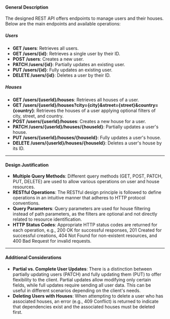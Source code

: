 #### General Description

The designed REST API offers endpoints to manage users and their houses. Below are the main endpoints and available operations:

##### Users

- **GET /users**: Retrieves all users.
- **GET /users/{id}**: Retrieves a single user by their ID.
- **POST /users**: Creates a new user.
- **PATCH /users/{id}**: Partially updates an existing user.
- **PUT /users/{id}**: Fully updates an existing user.
- **DELETE /users/{id}**: Deletes a user by their ID.

##### Houses

- **GET /users/{userId}/houses**: Retrieves all houses of a user.
- **GET /users/{userId}/houses?city={city}&street={street}&country={country}**: Retrieves the houses of a user applying optional filters of city, street, and country.
- **POST /users/{userId}/houses**: Creates a new house for a user.
- **PATCH /users/{userId}/houses/{houseId}**: Partially updates a user's house.
- **PUT /users/{userId}/houses/{houseId}**: Fully updates a user's house.
- **DELETE /users/{userId}/houses/{houseId}**: Deletes a user's house by its ID.

---

#### Design Justification

- **Multiple Query Methods**: Different query methods (GET, POST, PATCH, PUT, DELETE) are used to allow various operations on user and house resources.
- **RESTful Operations**: The RESTful design principle is followed to define operations in an intuitive manner that adheres to HTTP protocol conventions.
- **Query Parameters**: Query parameters are used for house filtering instead of path parameters, as the filters are optional and not directly related to resource identification.
- **HTTP Status Codes**: Appropriate HTTP status codes are returned for each operation, e.g., 200 OK for successful responses, 201 Created for successful creations, 404 Not Found for non-existent resources, and 400 Bad Request for invalid requests.

---

#### Additional Considerations

- **Partial vs. Complete User Updates**: There is a distinction between partially updating users (PATCH) and fully updating them (PUT) to offer flexibility to the client. Partial updates allow modifying only certain fields, while full updates require sending all user data. This can be useful in different scenarios depending on the client's needs.
- **Deleting Users with Houses**: When attempting to delete a user who has associated houses, an error (e.g., 409 Conflict) is returned to indicate that dependencies exist and the associated houses must be deleted first.
